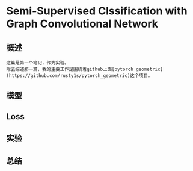 # Semi-Supervised Clssification with Graph Convolutional Network

## 概述
    这篇是第一个笔记，作为实验。
    除去综述那一篇，我的主要工作是围绕着github上面[pytorch geometric](https://github.com/rusty1s/pytorch_geometric)这个项目。
## 模型

## Loss

## 实验

## 总结
